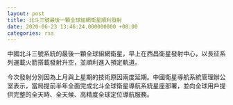 ```yaml
---
layout: post
title: 北斗三號最後一顆全球組網衛星順利發射
date: 2020-06-23 13:46:24.000000000 +08:00
categories: rss
---
```


中國北斗三號系統的最後一顆全球組網衛星，早上在西昌衛星發射中心，以長征系列運載火箭搭載發射升空，並順利進入預定軌道。

今次發射分別因為上月與上星期的技術原因兩度延期。中國衛星導航系統管理辦公室表示，當局提前半年全面完成北斗全球衛星導航系統星座部署，並向全球用戶提供完整的全天時、全天候、高精度全球定位導航服務。
